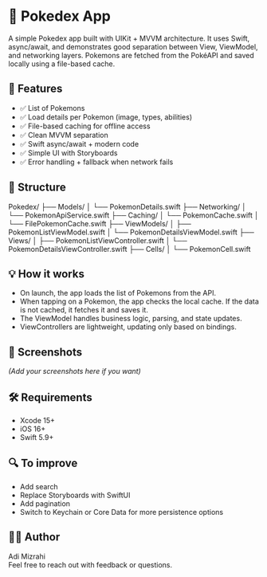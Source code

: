 # 🧢 Pokedex App

A simple Pokedex app built with UIKit + MVVM architecture. It uses Swift, async/await, and demonstrates good separation between View, ViewModel, and networking layers. Pokemons are fetched from the PokéAPI and saved locally using a file-based cache.

## 🔧 Features

- ✅ List of Pokemons
- ✅ Load details per Pokemon (image, types, abilities)
- ✅ File-based caching for offline access
- ✅ Clean MVVM separation
- ✅ Swift async/await + modern code
- ✅ Simple UI with Storyboards
- ✅ Error handling + fallback when network fails

## 📂 Structure
Pokedex/
├── Models/
│ └── PokemonDetails.swift
├── Networking/
│ └── PokemonApiService.swift
├── Caching/
│ └── PokemonCache.swift
│ └── FilePokemonCache.swift
├── ViewModels/
│ ├── PokemonListViewModel.swift
│ └── PokemonDetailsViewModel.swift
├── Views/
│ ├── PokemonListViewController.swift
│ └── PokemonDetailsViewController.swift
├── Cells/
│ └── PokemonCell.swift


## 💡 How it works

- On launch, the app loads the list of Pokemons from the API.
- When tapping on a Pokemon, the app checks the local cache. If the data is not cached, it fetches it and saves it.
- The ViewModel handles business logic, parsing, and state updates.
- ViewControllers are lightweight, updating only based on bindings.

## 📸 Screenshots

*(Add your screenshots here if you want)*

## 🛠 Requirements

- Xcode 15+
- iOS 16+
- Swift 5.9+

## 🔍 To improve

- Add search
- Replace Storyboards with SwiftUI
- Add pagination
- Switch to Keychain or Core Data for more persistence options

## 👨‍💻 Author

Adi Mizrahi  
Feel free to reach out with feedback or questions.
